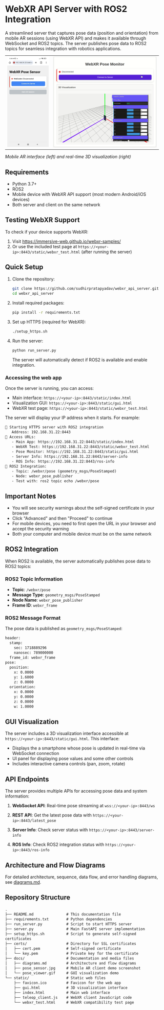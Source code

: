 # WebXR API Server with ROS2 Integration

A streamlined server that captures pose data (position and orientation) from mobile AR sessions (using WebXR API) and makes it available through WebSocket and ROS2 topics. The server publishes pose data to ROS2 topics for seamless integration with robotics applications.

<table>
<tr>
<td><img src="docs/pose_sensor.jpg" alt="Mobile AR Pose Sensor" width="200"></td>
<td><img src="docs/pose_viewer.gif" alt="GUI Visualization Demo" width="500"></td>
</tr>
</table>

*Mobile AR interface (left) and real-time 3D visualization (right)*

## Requirements

- Python 3.7+
- ROS2
- Mobile device with WebXR API support (most modern Android/iOS devices)
- Both server and client on the same network

## Testing WebXR Support

To check if your device supports WebXR:
1. Visit https://immersive-web.github.io/webxr-samples/ 
2. Or use the included test page at `https://<your-ip>:8443/static/webxr_test.html` (after running the server)

## Quick Setup

1. Clone the repository:
   ```bash
   git clone https://github.com/sudhirpratapyadav/webxr_api_server.git
   cd webxr_api_server
   ```

2. Install required packages:
   ```bash
   pip install -r requirements.txt
   ```

3. Set up HTTPS (required for WebXR):
   ```bash
   ./setup_https.sh
   ```

5. Run the server:
   ```bash
   python run_server.py
   ```

   The server will automatically detect if ROS2 is available and enable integration.

### Accessing the web app

Once the server is running, you can access:

- Main interface: `https://<your-ip>:8443/static/index.html`
- Visualization GUI: `https://<your-ip>:8443/static/gui.html`
- WebXR test page: `https://<your-ip>:8443/static/webxr_test.html`

The server will display your IP address when it starts. For example:
```
🚀 Starting HTTPS server with ROS2 integration
   Address: 192.168.31.22:8443
📱 Access URLs:
   - Main App: https://192.168.31.22:8443/static/index.html
   - WebXR Test: https://192.168.31.22:8443/static/webxr_test.html
   - Pose Monitor: https://192.168.31.22:8443/static/gui.html
   - Server Info: https://192.168.31.22:8443/server-info
   - ROS Info: https://192.168.31.22:8443/ros-info
🤖 ROS2 Integration:
   - Topic: /webxr/pose (geometry_msgs/PoseStamped)
   - Node: webxr_pose_publisher
   - Test with: ros2 topic echo /webxr/pose
```

## Important Notes

- You will see security warnings about the self-signed certificate in your browser
- Click "Advanced" and then "Proceed" to continue
- For mobile devices, you need to first open the URL in your browser and accept the security warning
- Both your computer and mobile device must be on the same network

## ROS2 Integration

When ROS2 is available, the server automatically publishes pose data to ROS2 topics:

### ROS2 Topic Information
- **Topic**: `/webxr/pose`
- **Message Type**: `geometry_msgs/PoseStamped`
- **Node Name**: `webxr_pose_publisher`
- **Frame ID**: `webxr_frame`

### ROS2 Message Format

The pose data is published as `geometry_msgs/PoseStamped`:
```
header:
  stamp:
    sec: 1718889296
    nanosec: 789000000
  frame_id: webxr_frame
pose:
  position:
    x: 0.0000
    y: 1.6000
    z: 0.0000
  orientation:
    x: 0.0000
    y: 0.0000
    z: 0.0000
    w: 1.0000
```

## GUI Visualization

The server includes a 3D visualization interface accessible at `https://<your-ip>:8443/static/gui.html`. This interface:

- Displays the a smartphone whose pose is updated in real-time via WebSocket connection
- UI panel for displaying pose values and some other controls
- Includes interactive camera controls (pan, zoom, rotate)


## API Endpoints

The server provides multiple APIs for accessing pose data and system information:

1. **WebSocket API**: Real-time pose streaming at `wss://<your-ip>:8443/ws`

2. **REST API**: Get the latest pose data with `https://<your-ip>:8443/latest_pose`

3. **Server Info**: Check server status with `https://<your-ip>:8443/server-info`

4. **ROS Info**: Check ROS2 integration status with `https://<your-ip>:8443/ros-info`


## Architecture and Flow Diagrams

For detailed architecture, sequence, data flow, and error handling diagrams, see [diagrams.md](docs/diagrams.md).

## Repository Structure

```
.
├── README.md               # This documentation file
├── requirements.txt        # Python dependencies
├── run_server.py           # Script to start HTTPS server
├── server.py               # Main FastAPI server implementation
├── setup_https.sh          # Script to generate self-signed certificates
├── certs/                  # Directory for SSL certificates
│   ├── cert.pem            # Self-signed certificate
│   └── key.pem             # Private key for the certificate
├── docs/                   # Documentation and media files
│   ├── diagrams.md         # Architecture and flow diagrams
│   ├── pose_sensor.jpg     # Mobile AR client demo screenshot
│   └── pose_viewer.gif     # GUI visualization demo
└── static/                 # Static web files
    ├── favicon.ico         # Favicon for the web app
    ├── gui.html            # 3D visualization interface
    ├── index.html          # Main web interface
    ├── teleop_client.js    # WebXR client JavaScript code
    └── webxr_test.html     # WebXR compatibility test page
```